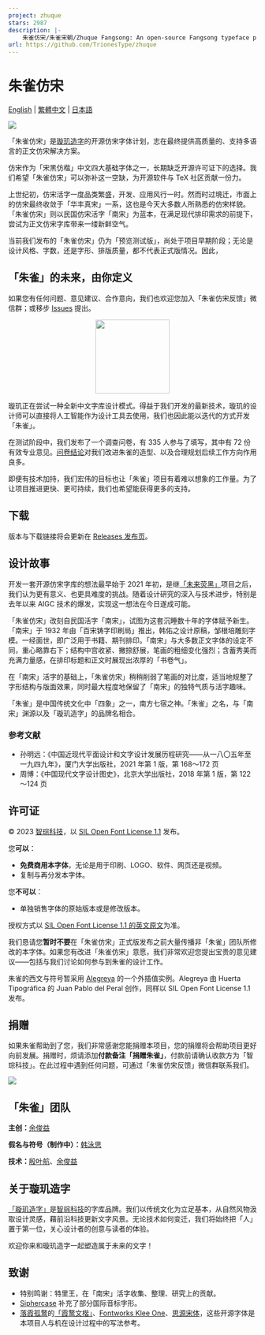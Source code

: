 ```yaml
---
project: zhuque
stars: 2987
description: |-
    朱雀仿宋/朱雀宋朝/Zhuque Fangsong: An open-source Fangsong typeface project
url: https://github.com/TrionesType/zhuque
---
```


# 朱雀仿宋

[English](docs/README-en.md) | [繁體中文](docs/README-zh-Hant.md) | [日本語](docs/README-ja.md)

![](docs/preview.png)

「朱雀仿宋」是[璇玑造字](http://trionestype.com/)的开源仿宋字体计划，志在最终提供高质量的、支持多语言的正文仿宋解决方案。

仿宋作为「宋黑仿楷」中文四大基础字体之一，长期缺乏开源许可证下的选择。我们希望「朱雀仿宋」可以弥补这一空缺，为开源软件与 TeX 社区贡献一份力。

上世纪初，仿宋活字一度品类繁盛，开发、应用风行一时。然而时过境迁，市面上的仿宋最终收敛于「华丰真宋」一系，这也是今天大多数人所熟悉的仿宋样貌。「朱雀仿宋」则以民国仿宋活字「南宋」为蓝本，在满足现代排印需求的前提下，尝试为正文仿宋字库带来一缕新鲜空气。

当前我们发布的「朱雀仿宋」仍为「预览测试版」，尚处于项目早期阶段；无论是设计风格、字数，还是字形、排版质量，都不代表正式版情况。因此，

## 「朱雀」的未来，由你定义

如果您有任何问题、意见建议、合作意向，我们也欢迎您加入「朱雀仿宋反馈」微信群；或移步 [Issues](https://github.com/TrionesType/zhuque/issues) 提出。

<p align="center">
  <img src="docs/wechat_qr.png" width="150px"/>
</p>

璇玑正在尝试一种全新中文字库设计模式。得益于我们开发的最新技术，璇玑的设计师可以直接将人工智能作为设计工具去使用，我们也因此能以迭代的方式开发「朱雀」。

在测试阶段中，我们发布了一个调查问卷，有 335 人参与了填写，其中有 72 份有效专业意见。[问卷结论](docs/survey_result-zh.md)对我们改进朱雀的造型、以及合理规划后续工作方向作用良多。

即便有技术加持，我们宏伟的目标也让「朱雀」项目有着难以想象的工作量。为了让项目推进更快、更可持续，我们也希望能获得更多的支持。

## 下载

版本与下载链接将会更新在 [Releases 发布页](https://github.com/TrionesType/zhuque/releases)。

## 设计故事

开发一套开源仿宋字库的想法最早始于 2021 年初，是继[「未来荧黑」](https://github.com/welai/glow-sans)项目之后，我们认为更有意义、也更具难度的挑战。随着设计研究的深入与技术进步，特别是去年以来 AIGC 技术的爆发，实现这一想法在今日遂成可能。

「朱雀仿宋」改刻自民国活字「南宋」，试图为这套沉睡数十年的字体赋予新生。「南宋」于 1932 年由「百宋铸字印刷局」推出，韩佑之设计原稿，邹根培雕刻字模。一经面世，即广泛用于书籍、期刊排印。「南宋」与大多数正文字体的设定不同，重心略靠右下；结构中宫收紧、撇捺舒展，笔画的粗细变化强烈；含蓄秀美而充满力量感，在排印标题和正文时展现出浓厚的「书卷气」。

在「南宋」活字的基础上，「朱雀仿宋」稍稍削弱了笔画的对比度，适当地规整了字形结构与版面效果，同时最大程度地保留了「南宋」的独特气质与活字趣味。

「朱雀」是中国传统文化中「四象」之一，南方七宿之神。「朱雀」之名，与「南宋」渊源以及「璇玑造字」的品牌名相合。

### 参考文献

- 孙明远：《中国近现代平面设计和文字设计发展历程研究——从一八〇五年至一九四九年》，厦门大学出版社，2021 年第 1 版，第 168～172 页
- 周博：《中国现代文字设计图史》，北京大学出版社，2018 年第 1 版，第 122～124 页

## 许可证

© 2023 [智琮科技](https://jadefoci.com/)，以 [SIL Open Font License 1.1](http://scripts.sil.org/OFL) 发布。

您**可以**：

- **免费商用本字体**，无论是用于印刷、LOGO、软件、网页还是视频。
- 复制与再分发本字体。

您**不可以**：

- 单独销售字体的原始版本或是修改版本。

授权方式以 [SIL Open Font License 1.1 的英文原文](http://scripts.sil.org/OFL)为准。

我们恳请您**暂时不要**在「朱雀仿宋」正式版发布之前大量传播非「朱雀」团队所修改的本字体。如果您有改进「朱雀仿宋」意愿，我们非常欢迎您提出宝贵的意见建议——包括与我们讨论如何参与到朱雀的设计工作。

朱雀的西文与符号暂采用 [Alegreya](https://github.com/huertatipografica/Alegreya) 的一个外插值实例。Alegreya 由 Huerta Tipográfica 的 Juan Pablo del Peral 创作，同样以 SIL Open Font License 1.1 发布。

## 捐赠

如果朱雀帮助到了您，我们非常感谢您能捐赠本项目，您的捐赠将会帮助项目更好向前发展。捐赠时，烦请添加**付款备注「捐赠朱雀」**，付款前请确认收款方为「智琮科技」。在此过程中遇到任何问题，可通过「朱雀仿宋反馈」微信群联系我们。

![](docs/sponsor_qr.png)

## 「朱雀」团队

**主创：**[余俊益](https://github.com/Lottin0113)

**假名与符号（制作中）：**[韩泳思](https://github.com/yeongsy)

**技术：**[殷叶航](https://github.com/celestialphineas)、[余俊益](https://github.com/Lottin0113)

## 关于璇玑造字

[「璇玑造字」](http://trionestype.com/)是[智琮科技](https://jadefoci.com/)的字库品牌。我们以传统文化为立足基本，从自然风物汲取设计灵感，藉前沿科技更新文字风景。无论技术如何变迁，我们将始终把「人」置于第一位，关心设计者的创意与读者的体验。

欢迎你来和璇玑造字一起塑造属于未来的文字！

## 致谢

- 特别鸣谢：特里王，在「南宋」活字收集、整理、研究上的贡献。
- [Siphercase](https://github.com/Siphercase) 补充了部分国际音标字形。
- [落霞孤鹜](https://github.com/lxgw)的[「霞鹜文楷」](https://github.com/lxgw/LxgwWenKai)、[Fontworks Klee One](https://github.com/fontworks-fonts/Klee)、[思源宋体](https://github.com/adobe-fonts/source-han-serif)，这些开源字体是本项目人与机在设计过程中的写法参考。
